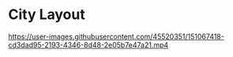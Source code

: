# City Layout


https://user-images.githubusercontent.com/45520351/151067418-cd3dad95-2193-4346-8d48-2e05b7e47a21.mp4

